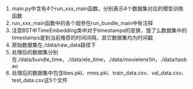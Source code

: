 1. main.py中含有4个run_xxx_main函数，分别表示4个数据集对应的模型训练函数
2. run_xxx_main函数中的各个超参在run_bundle_main中有注释
3. 注意BST中TimeEmbedding类中对于timestamps的变换，饿了么数据集中的timestamps是到当前推荐的时间间隔，其它数据集均为时间戳
4. 原始数据集在./data/raw_data路径下
5. 处理后的数据集分别在./data/bundle_time，./data/ele_time，./data/movielens1m，./data/taobao
6. 处理后的数据集中包含lbes.pkl、mms.pkl、train_data.csv、val_data.csv、test_data.csv这5个文件